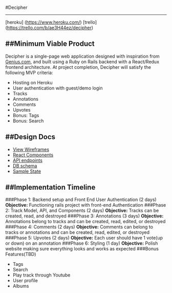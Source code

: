 #Decipher

---
[heroku] (https://www.heroku.com/)
[trello] (https://trello.com/b/ae3H44ez/decipher)

##Minimum Viable Product
---
Decipher is a single-page web application designed with inspiration from [Genius.com](http://genius.com), and built using a Ruby on Rails backend with a React/Redux frontend architecture. At project completion, Decipher will satisfy the following MVP criteria:  
  * Hosting on Heroku
  * User authentication with guest/demo login
  * Tracks
  * Annotations
  * Comments
  * Upvotes
  * Bonus: Tags
  * Bonus: Search

##Design Docs
---
  * [View Wireframes](wireframes)
  * [React Components](react_components.md)
  * [API endpoints](api_endpoints.md)
  * [DB schema](schema.md)
  * [Sample State](sample_state.md)

##Implementation Timeline
---
###Phase 1: Backend setup and Front End User Authentication (2 days)
**Objective:** Functioning rails project with front-end Authentication
###Phase 2: Track Model, API, and Components (2 days)
**Objective:** Tracks can be created, read, and destroyed
###Phase 3: Annotations (3 days)
**Objective:** Annotations belong to tracks and can be created, read, edited, or destroyed
###Phase 4: Comments (2 days)
**Objective:** Comments can belong to tracks or annotations and can be created, read, edited, or destroyed
###Phase 5: Upvotes (2 days)
**Objective:** Each user should have 1 vote(up or down) on an annotation
###Phase 6: Styling (1 day)
**Objective:** Polish website making sure everything looks and works as expected
###Bonus Features(TBD)
  - Tags
  - Search
  - Play track through Youtube
  - User profile
  - Albums
